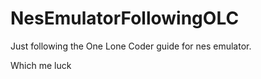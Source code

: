 # NesEmulatorFollowingOLC

Just following the One Lone Coder guide for nes emulator.

Which me luck
